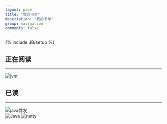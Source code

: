 ```yaml
---
layout: page
title: "我的书单"
description: "我的书单"
group: navigation
comments: false
---
```

{% include JB/setup %}


## 正在阅读
---
![jvm](http://wentaotang.qiniudn.com/jvm.jpg)

## 已读 
---
![java并发](http://wentaotang.qiniudn.com/Java%E5%B9%B6%E5%8F%91.jpg)  
![Java](http://wentaotang.qiniudn.com/effective-java.jpg) 
![netty](http://wentaotang.qiniudn.com/netty.jpg)  